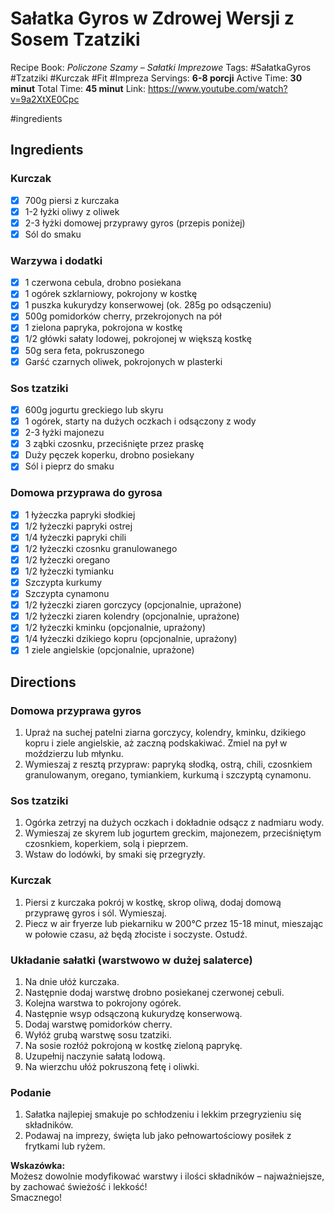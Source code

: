 # Sałatka Gyros w Zdrowej Wersji z Sosem Tzatziki

Recipe Book: *Policzone Szamy – Sałatki Imprezowe*
Tags: #SałatkaGyros #Tzatziki #Kurczak #Fit #Impreza
Servings: **6-8 porcji**
Active Time: **30 minut**
Total Time: **45 minut**
Link: https://www.youtube.com/watch?v=9a2XtXE0Cpc

#ingredients 
## Ingredients

### Kurczak
- [x] 700g piersi z kurczaka
- [x] 1-2 łyżki oliwy z oliwek
- [x] 2-3 łyżki domowej przyprawy gyros (przepis poniżej)
- [x] Sól do smaku

### Warzywa i dodatki
- [x] 1 czerwona cebula, drobno posiekana
- [x] 1 ogórek szklarniowy, pokrojony w kostkę
- [x] 1 puszka kukurydzy konserwowej (ok. 285g po odsączeniu)
- [x] 500g pomidorków cherry, przekrojonych na pół
- [x] 1 zielona papryka, pokrojona w kostkę
- [x] 1/2 główki sałaty lodowej, pokrojonej w większą kostkę
- [x] 50g sera feta, pokruszonego
- [x] Garść czarnych oliwek, pokrojonych w plasterki

### Sos tzatziki
- [x] 600g jogurtu greckiego lub skyru
- [x] 1 ogórek, starty na dużych oczkach i odsączony z wody
- [x] 2-3 łyżki majonezu
- [x] 3 ząbki czosnku, przeciśnięte przez praskę
- [x] Duży pęczek koperku, drobno posiekany
- [x] Sól i pieprz do smaku

### Domowa przyprawa do gyrosa
- [x] 1 łyżeczka papryki słodkiej
- [x] 1/2 łyżeczki papryki ostrej
- [x] 1/4 łyżeczki papryki chili
- [x] 1/2 łyżeczki czosnku granulowanego
- [x] 1/2 łyżeczki oregano
- [x] 1/2 łyżeczki tymianku
- [x] Szczypta kurkumy
- [x] Szczypta cynamonu
- [x] 1/2 łyżeczki ziaren gorczycy (opcjonalnie, uprażone)
- [x] 1/2 łyżeczki ziaren kolendry (opcjonalnie, uprażone)
- [x] 1/2 łyżeczki kminku (opcjonalnie, uprażony)
- [x] 1/4 łyżeczki dzikiego kopru (opcjonalnie, uprażony)
- [x] 1 ziele angielskie (opcjonalnie, uprażone)

## Directions

### Domowa przyprawa gyros
1. Upraż na suchej patelni ziarna gorczycy, kolendry, kminku, dzikiego kopru i ziele angielskie, aż zaczną podskakiwać. Zmiel na pył w moździerzu lub młynku.
2. Wymieszaj z resztą przypraw: papryką słodką, ostrą, chili, czosnkiem granulowanym, oregano, tymiankiem, kurkumą i szczyptą cynamonu.

### Sos tzatziki
1. Ogórka zetrzyj na dużych oczkach i dokładnie odsącz z nadmiaru wody.
2. Wymieszaj ze skyrem lub jogurtem greckim, majonezem, przeciśniętym czosnkiem, koperkiem, solą i pieprzem.
3. Wstaw do lodówki, by smaki się przegryzły.

### Kurczak
1. Piersi z kurczaka pokrój w kostkę, skrop oliwą, dodaj domową przyprawę gyros i sól. Wymieszaj.
2. Piecz w air fryerze lub piekarniku w 200°C przez 15-18 minut, mieszając w połowie czasu, aż będą złociste i soczyste. Ostudź.

### Układanie sałatki (warstwowo w dużej salaterce)
1. Na dnie ułóż kurczaka.
2. Następnie dodaj warstwę drobno posiekanej czerwonej cebuli.
3. Kolejna warstwa to pokrojony ogórek.
4. Następnie wsyp odsączoną kukurydzę konserwową.
5. Dodaj warstwę pomidorków cherry.
6. Wyłóż grubą warstwę sosu tzatziki.
7. Na sosie rozłóż pokrojoną w kostkę zieloną paprykę.
8. Uzupełnij naczynie sałatą lodową.
9. Na wierzchu ułóż pokruszoną fetę i oliwki.

### Podanie
1. Sałatka najlepiej smakuje po schłodzeniu i lekkim przegryzieniu się składników.
2. Podawaj na imprezy, święta lub jako pełnowartościowy posiłek z frytkami lub ryżem.

**Wskazówka:**  
Możesz dowolnie modyfikować warstwy i ilości składników – najważniejsze, by zachować świeżość i lekkość!  
Smacznego!